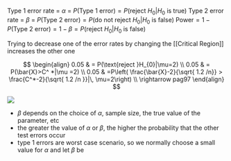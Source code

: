 Type 1 error rate = $\alpha$ = $P(\text{Type 1 error})=P(\text{reject }H_{0}|H_{0} \text{ is true})$
Type 2 error rate = $\beta$ = $P(\text{Type 2 error})=P(\text{do not reject }H_{0}|H_{0} \text{ is false})$
$\text{Power}=1-P(\text{Type 2 error})=1-\beta= P(\text{reject }H_{0}|H_{0}\text{ is false})$

Trying to decrease one of the error rates by changing the [[Critical Region]] increases the other one

$$
\begin{align}
0.05 & = P(\text{reject }H_{0}|\mu=2) \\
0.05 & = P(\bar{X}>C^ *|\mu =2) \\
0.05 & =P\left( \frac{\bar{X}-2}{\sqrt{ 1.2 /n}} > \frac{C^*-2}{\sqrt{ 1.2 /n }}|\, \mu=2\right) \\
\rightarrow pag97
\end{align}
$$

![](https://i.imgur.com/DvJq87j.png)




- $\beta$ depends on the choice of $\alpha$, sample size, the true value of the parameter, etc
- the greater the value of $\alpha$ or $\beta$, the higher the probability that the other test errors occur
- type 1 errors are worst case scenario, so we normally choose a small value for $\alpha$ and let $\beta$ be